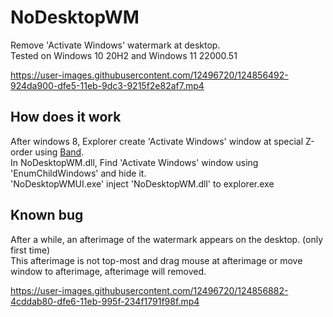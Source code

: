 # NoDesktopWM
Remove 'Activate Windows' watermark at desktop.\
Tested on Windows 10 20H2 and Windows 11 22000.51

https://user-images.githubusercontent.com/12496720/124856492-924da900-dfe5-11eb-9dc3-9215f2e82af7.mp4




## How does it work
After windows 8, Explorer create 'Activate Windows' window at special Z-order using [Band](https://blog.adeltax.com/window-z-order-in-windows-10/).\
In NoDesktopWM.dll, Find 'Activate Windows' window using 'EnumChildWindows' and hide it.\
'NoDesktopWMUI.exe' inject 'NoDesktopWM.dll' to explorer.exe

## Known bug
After a while, an afterimage of the watermark appears on the desktop. (only first time)\
This afterimage is not top-most and drag mouse at afterimage or move window to afterimage, afterimage will removed.

https://user-images.githubusercontent.com/12496720/124856882-4cddab80-dfe6-11eb-995f-234f1791f98f.mp4
